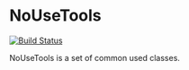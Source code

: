 NoUseTools
==========

[![Build Status](https://secure.travis-ci.org/NoUseFreak/NoUseTools.png)](https://travis-ci.org/NoUseFreak/NoUseTools)

NoUseTools is a set of common used classes.

